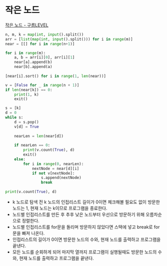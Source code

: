 # 작은 노드
[작은 노드 - 구름LEVEL](https://level.goorm.io/exam/195696/작은-노드/quiz/1)

```python
n, m, k = map(int, input().split())
arr = [list(map(int, input().split())) for i in range(m)]
near = [[] for i in range(n+1)]

for i in range(m):
	a, b = arr[i][0], arr[i][1]
	near[a].append(b)
	near[b].append(a)
	
[near[i].sort()	for i in range(1, len(near))]

v = [False for _ in range(n + 1)]
if len(near[k]) == 0:
	print(1, k)
	exit()

s = [k]
d = 0
while s:
	d = s.pop()
	v[d] = True
	
	nearLen = len(near[d])
	
	if nearLen == 0:
		print(v.count(True), d) 
		exit()
	else:
		for i in range(0, nearLen):
			nextNode = near[d][i]
			if not v[nextNode]:
				s.append(nextNode)
				break
	
print(v.count(True), d)
```

- k 노드로 탐색 전 k 노드의 인접리스트 길이가 0이면 체크해볼 필요도 없이 방문한 노드는 1, 현재 노드는 k이므로 프로그램을 종료한다.
- 노드별 인접리스트를 만든 후 추후 낮은 노드부터 우선으로 방문하기 위해 오름차순으로 정렬한다.
- 노드별 인접리스트를 for문을 돌리며 방문하지 않았다면 스택에 넣고 break로 for문을 빠져 나온다.
- 인접리스트의 길이가 0이면 방문한 노드의 수와, 현재 노드를 출력하고 프로그램을 끝낸다.
- 모든 노드를 순회하게 되어 마지막 열까지 프로그램이 실행될때도 방문한 노드의 수와, 현재 노드를 출력하고 프로그램을 끝낸다.
